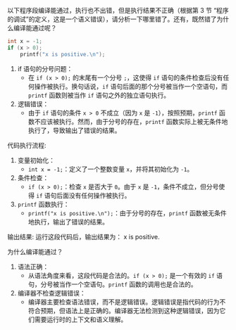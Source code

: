 以下程序段编译能通过，执行也不出错，但是执行结果不正确（根据第 3 节 “程序的调试”的定义，这是一个语义错误），请分析一下哪里错了。还有，既然错了为什么编译能通过呢？

```c
int x = -1;
if (x > 0);
	printf("x is positive.\n");
```

1. if 语句的分号问题：
    - 在 `if (x > 0);` 的末尾有一个分号 `;`，这使得 `if` 语句的条件检查后没有任何操作被执行。换句话说，`if` 语句后面的那个分号被当作一个空语句，而 `printf` 函数则被当作 `if` 语句之外的独立语句执行。
2. 逻辑错误：
    - 由于 `if` 语句的条件 `x > 0` 不成立（因为 `x` 是 `-1`），按照预期，`printf` 函数不应该被执行。然而，由于分号的存在，`printf` 函数实际上被无条件地执行了，导致输出了错误的结果。

代码执行流程:
1. 变量初始化：
    - `int x = -1;`：定义了一个整数变量 `x`，并将其初始化为 `-1`。
2. 条件检查：
    - `if (x > 0);`：检查 `x` 是否大于 `0`。由于 `x` 是 `-1`，条件不成立，但分号使得 `if` 语句后面没有任何操作被执行。
3. `printf` 函数执行：
    - `printf("x is positive.\n");`：由于分号的存在，`printf` 函数被无条件地执行，输出了错误的结果。

输出结果:
运行这段代码后，输出结果为：
x is positive.

为什么编译能通过？

1. 语法正确：
    - 从语法角度来看，这段代码是合法的。`if (x > 0);` 是一个有效的 `if` 语句，分号被当作一个空语句。`printf` 函数的调用也是合法的。
2. 编译器不检查逻辑错误：
    - 编译器主要检查语法错误，而不是逻辑错误。逻辑错误是指代码的行为不符合预期，但语法上是正确的。编译器无法检测到这种逻辑错误，因为它们需要运行时的上下文和语义理解。